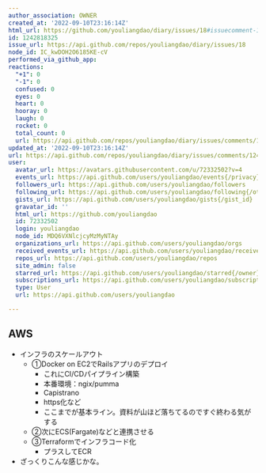 ```yaml
---
author_association: OWNER
created_at: '2022-09-10T23:16:14Z'
html_url: https://github.com/youliangdao/diary/issues/18#issuecomment-1242818325
id: 1242818325
issue_url: https://api.github.com/repos/youliangdao/diary/issues/18
node_id: IC_kwDOH2O6185KE-cV
performed_via_github_app: 
reactions:
  "+1": 0
  "-1": 0
  confused: 0
  eyes: 0
  heart: 0
  hooray: 0
  laugh: 0
  rocket: 0
  total_count: 0
  url: https://api.github.com/repos/youliangdao/diary/issues/comments/1242818325/reactions
updated_at: '2022-09-10T23:16:14Z'
url: https://api.github.com/repos/youliangdao/diary/issues/comments/1242818325
user:
  avatar_url: https://avatars.githubusercontent.com/u/72332502?v=4
  events_url: https://api.github.com/users/youliangdao/events{/privacy}
  followers_url: https://api.github.com/users/youliangdao/followers
  following_url: https://api.github.com/users/youliangdao/following{/other_user}
  gists_url: https://api.github.com/users/youliangdao/gists{/gist_id}
  gravatar_id: ''
  html_url: https://github.com/youliangdao
  id: 72332502
  login: youliangdao
  node_id: MDQ6VXNlcjcyMzMyNTAy
  organizations_url: https://api.github.com/users/youliangdao/orgs
  received_events_url: https://api.github.com/users/youliangdao/received_events
  repos_url: https://api.github.com/users/youliangdao/repos
  site_admin: false
  starred_url: https://api.github.com/users/youliangdao/starred{/owner}{/repo}
  subscriptions_url: https://api.github.com/users/youliangdao/subscriptions
  type: User
  url: https://api.github.com/users/youliangdao

---
```

## AWS
- インフラのスケールアウト
  - ①Docker on EC2でRailsアプリのデプロイ
    - これにCI/CDパイプライン構築
    - 本番環境：ngix/pumma
    - Capistrano
    - https化など
    - ここまでが基本ライン。資料が山ほど落ちてるのですぐ終わる気がする
  - ②次にECS(Fargate)などと連携させる
  - ③Terraformでインフラコード化
    - プラスしてECR
- ざっくりこんな感じかな。
